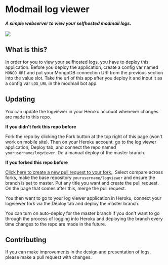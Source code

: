 <div align="left">
    <h1>Modmail log viewer</h1>
    <strong><i>A simple webserver to view your selfhosted modmail logs.</i></strong>
    <br>
    <br>


<a href="https://heroku.com/deploy?template=https://github.com/kyb3r/logviewer">
    <img src="https://img.shields.io/badge/deploy_to-heroku-997FBC.svg?style=for-the-badge" />
</a>

</div>

## What is this?

In order for you to view your selfhosted logs, you have to deploy this application. Before you deploy the application, create a config var named `MONGO_URI` and put your MongoDB connection URI from the previous section into the value slot. Take the url of this app after you deploy it and input it as a config var `LOG_URL` in the modmail bot app.

## Updating

You can update the logviewer in your Heroku account whenever changes are made to this repo.

**If you didn't fork this repo before**

Fork the repo by clicking the Fork button at the top right of this page (won't work on mobile site). Then on your Heroku account, go to the log viewer application, Deploy tab, and connect the repo named `yourusername/logviewer`. Do a manual deploy of the master branch.

**If you forked this repo before**

[Click here to create a new pull request to your fork.](https://github.com/kyb3r/logviewer/pull/new/master). Select compare across forks, make the base repository `yourusername/logviewer` and ensure the branch is set to master. Put any title you want and create the pull request. On the page that comes after this, merge the pull request.

You then want to go to your log viewer application in Heroku, connect your logviewer fork via the Deploy tab and deploy the master branch.

You can turn on auto-deploy for the master branch if you don't want to go through the process of logging into Heroku and deploying the branch every time changes to the repo are made in the future.

## Contributing

If you can make improvements in the design and presentation of logs, please make a pull request with changes.
